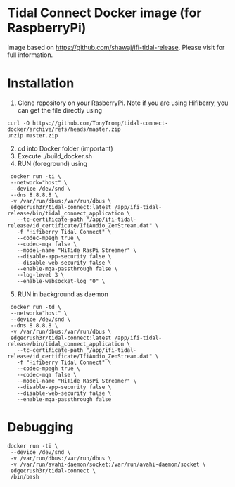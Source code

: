 # Tidal Connect Docker image (for RaspberryPi)

Image based on https://github.com/shawaj/ifi-tidal-release. Please visit for full information.

# Installation

1. Clone repository on your RasberryPi. Note if you are using Hifiberry, you can get the file directly using 
```
curl -O https://github.com/TonyTromp/tidal-connect-docker/archive/refs/heads/master.zip
unzip master.zip
```
2. cd into Docker folder (important)
3. Execute ./build_docker.sh
4. RUN (foreground) using
```
 docker run -ti \
 --network="host" \
 --device /dev/snd \
 --dns 8.8.8.8 \
 -v /var/run/dbus:/var/run/dbus \
 edgecrush3r/tidal-connect:latest /app/ifi-tidal-release/bin/tidal_connect_application \
   --tc-certificate-path "/app/ifi-tidal-release/id_certificate/IfiAudio_ZenStream.dat" \
   -f "Hifiberry Tidal Connect" \
   --codec-mpegh true \
   --codec-mqa false \
   --model-name "HiTide RasPi Streamer" \
   --disable-app-security false \
   --disable-web-security false \
   --enable-mqa-passthrough false \
   --log-level 3 \
   --enable-websocket-log "0" \
```

5. RUN in background as daemon
```
 docker run -td \
 --network="host" \
 --device /dev/snd \
 --dns 8.8.8.8 \
 -v /var/run/dbus:/var/run/dbus \
 edgecrush3r/tidal-connect:latest /app/ifi-tidal-release/bin/tidal_connect_application \
   --tc-certificate-path "/app/ifi-tidal-release/id_certificate/IfiAudio_ZenStream.dat" \
   -f "Hifiberry Tidal Connect" \
   --codec-mpegh true \
   --codec-mqa false \
   --model-name "HiTide RasPi Streamer" \
   --disable-app-security false \
   --disable-web-security false \
   --enable-mqa-passthrough false 
```

# Debugging

```
docker run -ti \
 --device /dev/snd \
 -v /var/run/dbus:/var/run/dbus \
 -v /var/run/avahi-daemon/socket:/var/run/avahi-daemon/socket \
 edgecrush3r/tidal-connect \
 /bin/bash
```
